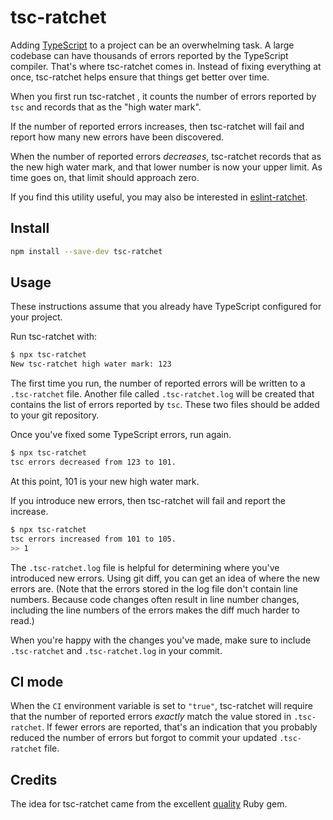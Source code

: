 # tsc-ratchet

Adding [TypeScript](https://www.typescriptlang.org/) to a project can be an overwhelming task. A large codebase can have thousands of errors reported by the TypeScript compiler. That's where tsc-ratchet comes in. Instead of fixing everything at once, tsc-ratchet helps ensure that things get better over time.

When you first run tsc-ratchet , it counts the number of errors reported by `tsc` and records that as the "high water mark".

If the number of reported errors increases, then tsc-ratchet will fail and report how many new errors have been discovered.

When the number of reported errors _decreases_, tsc-ratchet records that as the new high water mark, and that lower number is now your upper limit. As time goes on, that limit should approach zero.

If you find this utility useful, you may also be interested in [eslint-ratchet](https://www.npmjs.com/package/eslint-ratchet).

## Install

```sh
npm install --save-dev tsc-ratchet
```

## Usage

These instructions assume that you already have TypeScript configured for your project.

Run tsc-ratchet with:

```sh
$ npx tsc-ratchet
New tsc-ratchet high water mark: 123
```

The first time you run, the number of reported errors will be written to a `.tsc-ratchet` file. Another file called `.tsc-ratchet.log` will be created that contains the list of errors reported by `tsc`. These two files should be added to your git repository.

Once you've fixed some TypeScript errors, run again.

```sh
$ npx tsc-ratchet
tsc errors decreased from 123 to 101.
```

At this point, 101 is your new high water mark.

If you introduce new errors, then tsc-ratchet will fail and report the increase.

```sh
$ npx tsc-ratchet
tsc errors increased from 101 to 105.
>> 1
```

The `.tsc-ratchet.log` file is helpful for determining where you've introduced new errors. Using git diff, you can get an idea of where the new errors are. (Note that the errors stored in the log file don't contain line numbers. Because code changes often result in line number changes, including the line numbers of the errors makes the diff much harder to read.)

When you're happy with the changes you've made, make sure to include `.tsc-ratchet` and `.tsc-ratchet.log` in your commit.

## CI mode

When the `CI` environment variable is set to `"true"`, tsc-ratchet will require that the number of reported errors _exactly_ match the value stored in `.tsc-ratchet`. If fewer errors are reported, that's an indication that you probably reduced the number of errors but forgot to commit your updated `.tsc-ratchet` file.

## Credits

The idea for tsc-ratchet came from the excellent [quality](https://rubygems.org/gems/quality) Ruby gem.
